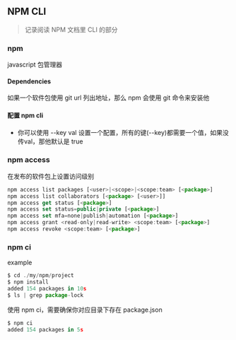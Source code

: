 ## NPM CLI
> 记录阅读 NPM 文档里 CLI 的部分
### npm
javascript 包管理器
#### Dependencies
如果一个软件包使用 git url 列出地址，那么 npm 会使用 git 命令来安装他
#### 配置 npm cli
- 你可以使用 --key val 设置一个配置，所有的键(--key)都需要一个值，如果没传val，那他默认是 true
### npm access
在发布的软件包上设置访问级别   
```js
npm access list packages [<user>|<scope>|<scope:team> [<package>]
npm access list collaborators [<package> [<user>]]
npm access get status [<package>]
npm access set status=public|private [<package>]
npm access set mfa=none|publish|automation [<package>]
npm access grant <read-only|read-write> <scope:team> [<package>]
npm access revoke <scope:team> [<package>]
```
### npm ci
example
```js
$ cd ./my/npm/project
$ npm install
added 154 packages in 10s
$ ls | grep package-lock
```
使用 npm ci，需要确保你对应目录下存在 package.json
```js
$ npm ci
added 154 packages in 5s
```